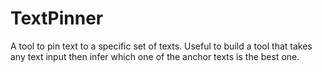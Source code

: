 # TextPinner
A tool to pin text to a specific set of texts. Useful to build a tool that takes any text input then infer which one of the anchor texts is the best one.
